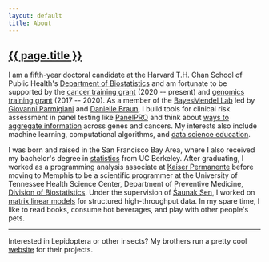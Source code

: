 ```yaml
---
layout: default
title: About
---
```


<h2><a href="{{ page.url }}" style="color:inherit">{{ page.title }}</a></h2>

I am a fifth-year doctoral candidate at the Harvard T.H. Chan School of Public Health's [Department of Biostatistics](https://www.hsph.harvard.edu/biostatistics) and am fortunate to be supported by the [cancer training grant](https://sites.sph.harvard.edu/cancer-training-grant/) (2020 -- present) and [genomics training grant](https://sites.sph.harvard.edu/genomics-training-grant/) (2017 -- 2020). As a member of the [BayesMendel Lab](https://projects.iq.harvard.edu/bayesmendel) led by  [Giovanni Parmigiani](https://scholar.harvard.edu/parmigiani/home) and [Danielle Braun](https://scholar.harvard.edu/dbraun/home), I build tools for clinical risk assessment in panel testing like [PanelPRO](https://janewliang.github.io/panelpro/) and think about [ways to aggregate information](https://janewliang.github.io/aggregate) across genes and cancers. My interests also include machine learning, computational algorithms, and [data science education](https://janewliang.github.io/teaching/). 

I was born and raised in the San Francisco Bay Area, where I also received my bachelor's degree in [statistics](http://statistics.berkeley.edu) from UC Berkeley. After graduating, I worked as a programming analysis associate at [Kaiser Permanente](https://healthy.kaiserpermanente.org) before moving to Memphis to be a scientific programmer at the University of Tennessee Health Science Center, Department of Preventive Medicine, [Division of Biostatistics](https://www.uthsc.edu/preventive-medicine/biostatistics.php). Under the supervision of [&#346;aunak Sen](http://senresearch.org), I worked on [matrix linear models](https://janewliang.github.io/mlm/) for structured high-throughput data. In my spare time, I like to read books, consume hot beverages, and play with other people's pets. 

---

Interested in Lepidoptera or other insects? My brothers run a pretty cool [website](http://www.lianginsects.com) for their projects. 